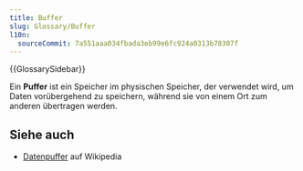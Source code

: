 ```yaml
---
title: Buffer
slug: Glossary/Buffer
l10n:
  sourceCommit: 7a551aaa034fbada3eb99e6fc924a0313b78307f
---
```


{{GlossarySidebar}}

Ein **Puffer** ist ein Speicher im physischen Speicher, der verwendet wird, um Daten vorübergehend zu speichern, während sie von einem Ort zum anderen übertragen werden.

## Siehe auch

- [Datenpuffer](https://en.wikipedia.org/wiki/Data_buffer) auf Wikipedia
